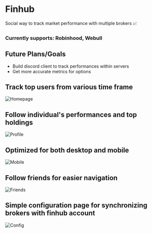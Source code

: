 # Finhub
Social way to track market performance with multiple brokers 📈
### Currently supports: Robinhood, Webull
## Future Plans/Goals
* Build discord client to track performances within servers
* Get more accurate metrics for options
## Track top users from various time frame
![Homepage](https://user-images.githubusercontent.com/9044417/104108269-c7707d00-5288-11eb-868e-be35a0f4eceb.png)
## Follow individual's performances and top holdings
![Profile](https://user-images.githubusercontent.com/9044417/104108475-7792b580-528a-11eb-972e-9ad7b1ea647c.png)
## Optimized for both desktop and mobile
![Mobile](https://user-images.githubusercontent.com/9044417/104108270-c7707d00-5288-11eb-9f44-560c509b1417.png)
## Follow friends for easier navigation
![Friends](https://user-images.githubusercontent.com/9044417/104108271-c7707d00-5288-11eb-8bd7-68a38367a40b.png)
## Simple configuration page for synchronizing brokers with finhub account
![Config](https://user-images.githubusercontent.com/9044417/104108267-c6d7e680-5288-11eb-83da-d510be3618d5.png)
